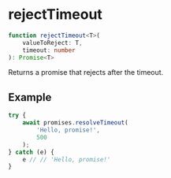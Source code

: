 # rejectTimeout

```ts
function rejectTimeout<T>(
    valueToReject: T,
    timeout: number
): Promise<T>
```

Returns a promise that rejects after the timeout.

## Example

```ts
try {
    await promises.resolveTimeout(
        'Hello, promise!',
        500
    );
} catch (e) {
    e // // 'Hello, promise!' 
}
```
